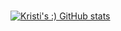 ### 

[![Kristi's :) GitHub stats](https://github-readme-stats.vercel.app/api?username=kjsh1708)](https://github.com/anuraghazra/github-readme-stats)

<!--
**kjsh1708/kjsh1708** is a ✨ _special_ ✨ repository because its `README.md` (this file) appears on your GitHub profile.

Here are some ideas to get you started:

- 🔭 I’m currently working on ...
- 🌱 I’m currently learning ...
- 👯 I’m looking to collaborate on ...
- 🤔 I’m looking for help with ...
- 💬 Ask me about ...
- 📫 How to reach me: ...
- 😄 Pronouns: ...
- ⚡ Fun fact: ...
-->
